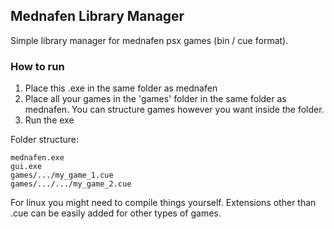 ## Mednafen Library Manager

Simple library manager for mednafen psx games (bin / cue format).


### How to run
1) Place this .exe in the same folder as mednafen
2) Place all your games in the 'games' folder in the same folder as mednafen. You can structure games however you want inside the folder. 
3) Run the exe

Folder structure:
```
mednafen.exe
gui.exe
games/.../my_game_1.cue
games/.../.../my_game_2.cue
```

For linux you might need to compile things yourself. Extensions other than .cue can be easily added for other types of games. 
